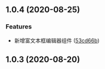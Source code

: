 

## 1.0.4 (2020-08-25)


### Features

* 新增富文本框编辑器组件 ([53cd66b](https://github.com/lizj-core/yxui/commit/53cd66b010818772431e7a91fecfc1aafe3137fb))



## 1.0.3 (2020-08-20)



